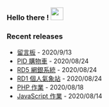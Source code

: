 ### Hello there ! <img src="https://github.com/TheDudeThatCode/TheDudeThatCode/blob/master/Assets/Hi.gif" width="29px">

### Recent releases
* [留言板](https://github.com/iusam-chong/MessageBroad) - 2020/9/13
* [PID 購物車](https://github.com/iusam-chong/PID-Assignment) - 2020/08/24
* [RD5 網銀系統](https://github.com/iusam-chong/RD5-Assignment) - 2020/08/24
* [RD1 個人氣象站](https://github.com/iusam-chong/RD1-Assignment) - 2020/08/24
* [PHP 作業](https://github.com/iusam-chong/Homework/tree/master/HW-0818-PHP) - 2020/08/18
* [JavaScript 作業](https://github.com/iusam-chong/Homework/tree/master/HW-0814-JS) - 2020/08/14

<!--
**iusam-chong/iusam-chong** is a ✨ _special_ ✨ repository because its `README.md` (this file) appears on your GitHub profile.

Here are some ideas to get you started:

- 🔭 I’m currently working on ...
- 🌱 I’m currently learning ...
- 👯 I’m looking to collaborate on ...
- 🤔 I’m looking for help with ...
- 💬 Ask me about ...
- 📫 How to reach me: ...
- 😄 Pronouns: ...
- ⚡ Fun fact: ...
-->
